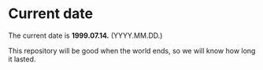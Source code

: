 # Current date

The current date is **1999.07.14.** (YYYY.MM.DD.)

This repository will be good when the world ends, so we will know how long it lasted.